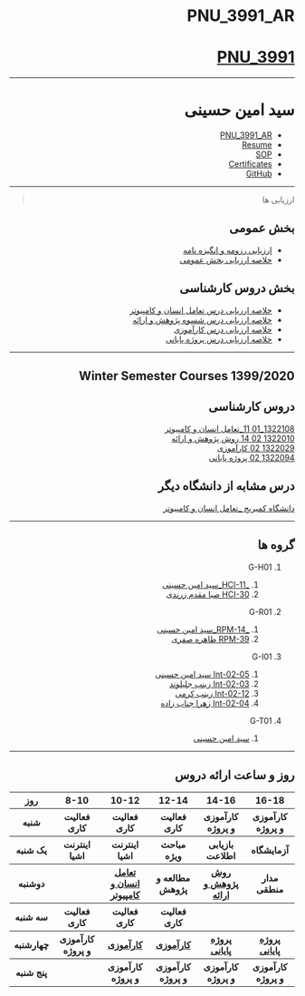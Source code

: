 
<div dir="rtl">
     
# PNU_3991_AR

# [PNU_3991](https://github.com/AliRazavi-edu/PNU_3991#TOC)

---------
# سید امین حسینی
- [PNU_3991_AR](https://github.com/aminh58/-PNU_3991_AR)
- [Resume](https://aminh58.github.io/) 
- [SOP](https://aminh58.github.io/SOP)
- [Certificates](https://aminh58.github.io/certificate.html)
- [GitHub](https://github.com/aminh58)

---------------------------------
> ارزیابی ها

## بخش عمومی
- [ارزیابی رزومه و انگیزه نامه](https://github.com/aminh58/PNU_3991_AR/blob/main/General/SAH_CV_CheckList_AR_3991.pdf)
- [خلاصه ارزیابی بخش عمومی](https://github.com/aminh58/PNU_3991_AR/blob/main/General/SAH_GeneralSection_CheckList_AR_3991.pdf) 


## بخش دروس کارشناسی

- [خلاصه ارزیابی درس تعامل انسان و کامپیوتر](https://)
- [خلاصه ارزیابی درس شسوه پژوهش و ارائه](https://) 
- [خلاصه ارزیابی درس کارآموزی](https://)
- [خلاصه ارزیابی درس پروژه پایانی](https://)


---------------------------------------
## Winter Semester Courses 1399/2020

## دروس کارشناسی

[1322108_01	11_تعامل انسان و کامپیوتر	](https://github.com/AliRazavi-edu/PNU_3991/tree/master/_BSc/HumanComputerInteraction/1322108_01/11_%D8%B3%D9%8A%D8%AF%D8%A7%D9%85%D9%8A%D9%86%20%D8%AD%D8%B3%D9%8A%D9%86%D9%8A)
<br>
[1322010 02 14 روش پژوهش و ارائه](https://github.com/AliRazavi-edu/PNU_3991/tree/master/_BSc/ResearchAndPresentationMethods/1322010_02/14_%D8%B3%D9%8A%D8%AF%D8%A7%D9%85%D9%8A%D9%86%20%D8%AD%D8%B3%D9%8A%D9%86%D9%8A)
<br>
[1322029 02 	کارآموزی	](https://github.com/AliRazavi-edu/PNU_3991/tree/master/_BSc/Internship/1322029_02/05_%D8%B3%D9%8A%D8%AF%D8%A7%D9%85%D9%8A%D9%86%20%D8%AD%D8%B3%D9%8A%D9%86%D9%8A)
<br>
[1322094 02	پروژه پایانی	](https://github.com/AliRazavi-edu/PNU_3991/tree/master/_BSc/Project/1322094_02/01_%D8%B3%D9%8A%D8%AF%D8%A7%D9%85%D9%8A%D9%86%20%D8%AD%D8%B3%D9%8A%D9%86%D9%8A)

## درس مشابه از دانشگاه دیگر
[دانشگاه کمبریج _تعامل انسان و کامپیوتر	](https://www.cl.cam.ac.uk/teaching/1011/HCI/)

-------------------------------------
## گروه ها

1. G-H01
     1. [_HCI-11_سید امین حسینی](https://github.com/AliRazavi-edu/PNU_3991/blob/ae1b7c2a1634ef1958a26d0489721e2258851b95/_BSc/HumanComputerInteraction/1322108_01/11_%D8%B3%D9%8A%D8%AF%D8%A7%D9%85%D9%8A%D9%86%20%D8%AD%D8%B3%D9%8A%D9%86%D9%8A/readme.md)    
    2. [HCI-30 صبا مقدم زرندی](https://github.com/AliRazavi-edu/PNU_3991/blob/ae1b7c2a1634ef1958a26d0489721e2258851b95/_BSc/HumanComputerInteraction/1322108_01/30_%D8%B5%D8%A8%D8%A7%20%D9%85%D9%82%D8%AF%D9%85%20%D8%B2%D8%B1%D9%86%D8%AF%D9%8A/readme.md)
       
   
  2. G-R01
     1. [_RPM-14_سید امین حسینی](https://github.com/AliRazavi-edu/PNU_3991/blob/cdb617382a96e82452223befc050d5b7f8a6daca/_BSc/ResearchAndPresentationMethods/1322010_02/14_%D8%B3%D9%8A%D8%AF%D8%A7%D9%85%D9%8A%D9%86%20%D8%AD%D8%B3%D9%8A%D9%86%D9%8A/readme.md)   
     2. [RPM-39 طاهره صفری](https://github.com/AliRazavi-edu/PNU_3991/blob/cdb617382a96e82452223befc050d5b7f8a6daca/_BSc/ResearchAndPresentationMethods/1322010_01/39_%D8%B7%D8%A7%D9%87%D8%B1%D9%87%20%D8%B5%D9%81%D8%B1%D9%8A/readme.md)
     
     
 3. G-I01
     1. [Int-02-05 سید امین حسینی ](https://github.com/AliRazavi-edu/PNU_3991/blob/d6b34c536b42e6d0c49a16f7fb225cf70906201b/_BSc/Internship/1322029_02/05_%D8%B3%D9%8A%D8%AF%D8%A7%D9%85%D9%8A%D9%86%20%D8%AD%D8%B3%D9%8A%D9%86%D9%8A/readme.md) 
     2. [Int-02-03 زینب جلیلوند ](https://github.com/AliRazavi-edu/PNU_3991/blob/d6b34c536b42e6d0c49a16f7fb225cf70906201b/_BSc/Internship/1322029_02/03_%D8%B2%D9%8A%D9%86%D8%A8%20%D8%AC%D9%84%D9%8A%D9%84%D9%88%D9%86%D8%AF/readme.md)
     3. [Int-02-12 زینب کرمی ](https://github.com/AliRazavi-edu/PNU_3991/blob/d6b34c536b42e6d0c49a16f7fb225cf70906201b/_BSc/Internship/1322029_02/12_%D8%B2%D9%8A%D9%86%D8%A8%20%D9%83%D8%B1%D9%85%D9%8A/readme.md) 
     4. [Int-02-04 زهرا جناب زاده ](https://github.com/AliRazavi-edu/PNU_3991/blob/d6b34c536b42e6d0c49a16f7fb225cf70906201b/_BSc/Internship/1322029_02/04_%D8%B2%D9%87%D8%B1%D8%A7%20%D8%AC%D9%86%D8%A7%D8%A8%20%D8%B2%D8%A7%D8%AF%D9%87/readme.md)
     
     
 4. G-T01
     1. [سید امین حسینی ](https://github.com/AliRazavi-edu/PNU_3991/tree/master/_BSc/Project/1322094_02/01_%D8%B3%D9%8A%D8%AF%D8%A7%D9%85%D9%8A%D9%86%20%D8%AD%D8%B3%D9%8A%D9%86%D9%8A)
          

--------------
## روز و ساعت ارائه دروس

<table style="rtl" style="width:100%">
  <tr>
    <th >16-18</th>
    <th >14-16</th>
    <th >12-14</th>
    <th>10-12</th>
    <th>8-10</th>
    <th>روز</th>
  </tr>
  <tr>
    <th >کارآموزی و پروژه</th>
    <th >کارآموزی و پروژه</th>
    <th >فعالیت کاری</th>
    <th>فعالیت کاری</th>
    <th>فعالیت کاری</th>
    <th>شنبه</th>
  </tr>
   <tr>
    <th >آزمایشگاه</th>
    <th >بازیابی اطلاعت</th>
    <th>مباحث ویژه</th>
    <th>اینترنت اشیا</th>
    <th >اینترنت اشیا</th>
    <th>یک شنبه</th>
  </tr>
   <tr>
     <th >مدار منطقی</th>
     <th ><a  href="https://github.com/AliRazavi-edu/PNU_3991/tree/master/_BSc/ResearchAndPresentationMethods">روش پژوهش و ارائه</a></th>
     <th>مطالعه و پژوهش</th>
     <th><a  href="https://github.com/AliRazavi-edu/PNU_3991/tree/master/_BSc/HumanComputerInteraction">تعامل انسان و کامپیوتر</a></th>
    <th ></th>   
    <th>دوشنبه</th>
  </tr>
   <tr>
    <th ></th>
    <th ></th>
    <th>فعالیت کاری</th>
    <th>فعالیت کاری</th>
    <th >فعالیت کاری</th>
    <th>سه شنبه</th>
  </tr>
   <tr>
    <th ><a  href="https://github.com/AliRazavi-edu/PNU_3991/tree/master/_BSc/Project/1322094_02/01_%D8%B3%D9%8A%D8%AF%D8%A7%D9%85%D9%8A%D9%86%20%D8%AD%D8%B3%D9%8A%D9%86%D9%8A">پروژه پایانی</a></th>
    <th ><a  href="https://github.com/AliRazavi-edu/PNU_3991/tree/master/_BSc/Project/1322094_02/01_%D8%B3%D9%8A%D8%AF%D8%A7%D9%85%D9%8A%D9%86%20%D8%AD%D8%B3%D9%8A%D9%86%D9%8A">پروژه پایانی</a></th>
    <th><a  href="https://github.com/AliRazavi-edu/PNU_3991/commit/d6b34c536b42e6d0c49a16f7fb225cf70906201b#diff-21ec0cba1e0f73e0bcb0287d6fdbf5aeafc37927dea8736ea637212b48cf07a8">کارآموزی</a></th>
    <th><a  href="https://github.com/AliRazavi-edu/PNU_3991/commit/d6b34c536b42e6d0c49a16f7fb225cf70906201b#diff-21ec0cba1e0f73e0bcb0287d6fdbf5aeafc37927dea8736ea637212b48cf07a8">کارآموزی</a></th>
    <th>کارآموزی و پروژه</th>
    <th>چهارشنبه</th>
  </tr>
   <tr>
    <th >کارآموزی و پروژه</th>
     <th >کارآموزی و پروژه</th>
     <th >کارآموزی و پروژه</th>
     <th>کارآموزی و پروژه</th>
    <th></th>
    <th>پنج شنبه</th>
  </tr>
</table>
</div>

